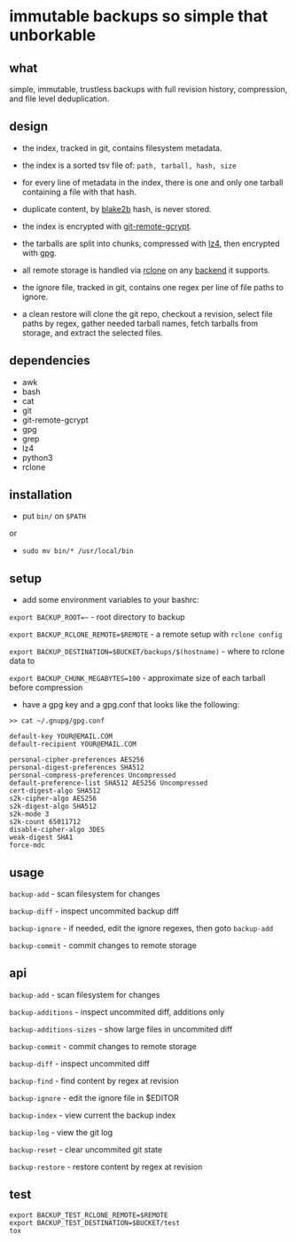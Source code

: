 # immutable backups so simple that unborkable

## what

simple, immutable, trustless backups with full revision history, compression, and file level deduplication.

## design

- the index, tracked in git, contains filesystem metadata.

- the index is a sorted tsv file of: `path, tarball, hash, size`

- for every line of metadata in the index, there is one and only one tarball containing a file with that hash.

- duplicate content, by [blake2b](https://www.blake2.net/) hash, is never stored.

- the index is encrypted with [git-remote-gcrypt](https://github.com/spwhitton/git-remote-gcrypt).

- the tarballs are split into chunks, compressed with [lz4](https://github.com/lz4/lz4), then encrypted with [gpg](https://gnupg.org/).

- all remote storage is handled via [rclone](https://rclone.org/) on any [backend](https://rclone.org/overview/#features) it supports.

- the ignore file, tracked in git, contains one regex per line of file paths to ignore.

- a clean restore will clone the git repo, checkout a revision, select file paths by regex, gather needed tarball names, fetch tarballs from storage, and extract the selected files.

## dependencies

- awk
- bash
- cat
- git
- git-remote-gcrypt
- gpg
- grep
- lz4
- python3
- rclone

## installation

- put `bin/` on `$PATH`

or

- `sudo mv bin/* /usr/local/bin`

## setup

- add some environment variables to your bashrc:

`export BACKUP_ROOT=~` - root directory to backup

`export BACKUP_RCLONE_REMOTE=$REMOTE` - a remote setup with `rclone config`

`export BACKUP_DESTINATION=$BUCKET/backups/$(hostname)` - where to rclone data to

`export BACKUP_CHUNK_MEGABYTES=100` - approximate size of each tarball before compression

- have a gpg key and a gpg.conf that looks like the following:

```
>> cat ~/.gnupg/gpg.conf

default-key YOUR@EMAIL.COM
default-recipient YOUR@EMAIL.COM

personal-cipher-preferences AES256
personal-digest-preferences SHA512
personal-compress-preferences Uncompressed
default-preference-list SHA512 AES256 Uncompressed
cert-digest-algo SHA512
s2k-cipher-algo AES256
s2k-digest-algo SHA512
s2k-mode 3
s2k-count 65011712
disable-cipher-algo 3DES
weak-digest SHA1
force-mdc
```

## usage

`backup-add` - scan filesystem for changes

`backup-diff` - inspect uncommited backup diff

`backup-ignore` - if needed, edit the ignore regexes, then goto `backup-add`

`backup-commit` - commit changes to remote storage

## api

`backup-add` - scan filesystem for changes

`backup-additions` - inspect uncommited diff, additions only

`backup-additions-sizes` - show large files in uncommited diff

`backup-commit` - commit changes to remote storage

`backup-diff` - inspect uncommited diff

`backup-find` - find content by regex at revision

`backup-ignore` - edit the ignore file in $EDITOR

`backup-index` - view current the backup index

`backup-log` - view the git log

`backup-reset` - clear uncommited git state

`backup-restore` - restore content by regex at revision

## test

```
export BACKUP_TEST_RCLONE_REMOTE=$REMOTE
export BACKUP_TEST_DESTINATION=$BUCKET/test
tox
```
